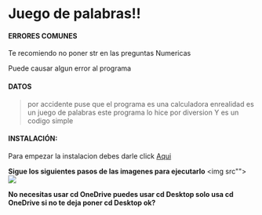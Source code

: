 # Juego de palabras!!

#### ERRORES COMUNES

Te recomiendo no poner str en las preguntas Numericas

Puede causar algun error al programa


#### DATOS


> por accidente puse que el programa es una calculadora enrealidad es un juego de palabras
este programa lo hice por diversion
Y es un codigo simple


 #### INSTALACIÓN: 

Para empezar la instalacion debes darle click [Aqui](https://www.mediafire.com/folder/cyzm66e2hw0xi/Juego_De_Palabras*)

**Sigue los siguientes pasos de las imagenes para ejecutarlo**
<img src"">
 ![](https://cdn.discordapp.com/attachments/698548898129510500/849753364794179584/TutoImg.png)
 
 **No necesitas usar cd OneDrive puedes usar cd Desktop solo usa cd OneDrive si no te deja poner cd Desktop ok?**
